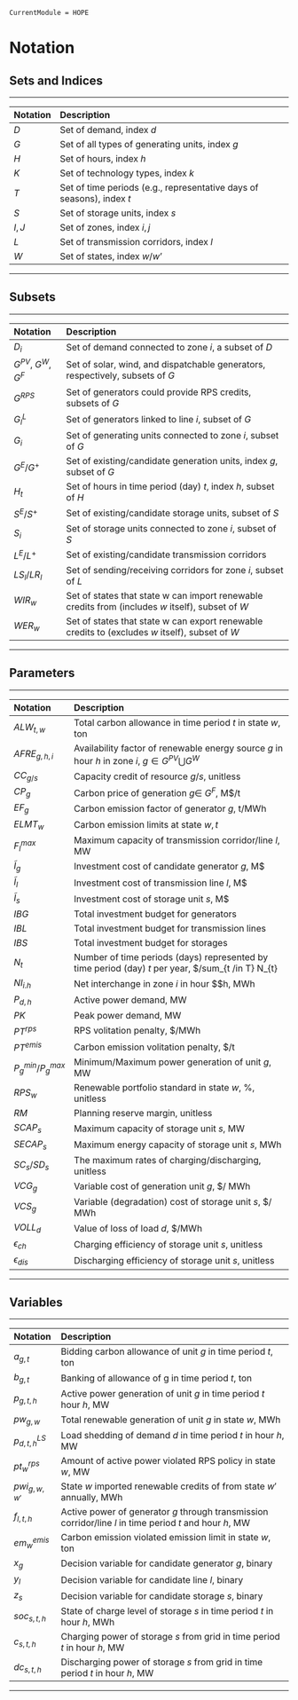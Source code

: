 
```@meta
CurrentModule = HOPE
```

# Notation

## Sets and Indices
---
|**Notation** | **Description**|
| :------------ | :-----------|
|$D$ |Set of demand, index $d$|
|$G$ |Set of all types of generating units, index $g$|
|$H$ |Set of hours, index $h$|
|$K$ |Set of technology types, index $k$|
|$T$ |Set of time periods (e.g., representative days of seasons), index $t$|
|$S$ |Set of storage units, index $s$|
|$I,J$ |Set of zones, index $i,j$|
|$L$ |Set of transmission corridors, index $l$|
|$W$ |Set of states, index $w/w’$|
---
## Subsets
---
|**Notation** | **Description**|
| :------------ | :-----------|
|$D_{i}$ | Set of demand connected to zone $i$, a subset of $D$|
|$G^{PV}$, $G^{W}$, $G^{F}$ | Set of solar, wind, and dispatchable generators, respectively, subsets of $G$|
|$G^{RPS}$ | Set of generators could provide RPS credits, subsets of $G$| 
|$G^{L}_{l}$ | Set of generators linked to line $i$, subset of $G$|  
|$G_{i}$ | Set of generating units connected to zone $i$, subset of $G$|  
|$G^{E}/G^{+}$ | Set of existing/candidate generation units, index $g$, subset of $G$|
|$H_{t}$ | Set of hours in time period (day) $t$, index $h$, subset of $H$|
|$S^{E}/S^{+}$ | Set of existing/candidate storage units, subset of $S$|
|$S_{i}$ | Set of storage units connected to zone $i$, subset of $S$|
|$L^{E}/L^{+}$ | Set of existing/candidate transmission corridors|
|$LS_{l}/LR_{l}$ | Set of sending/receiving corridors for zone $i$, subset of $L$|
|$WIR_{w}$ | Set of states that state w can import renewable credits from (includes $w$ itself), subset of $W$|
|$WER_{w}$ | Set of states that state w can export renewable credits to (excludes $w$ itself), subset of $W$|
---
## Parameters
---
|**Notation** | **Description**|
| :------------ | :-----------|
|$ALW_{t,w}$ | Total carbon allowance in time period $t$ in state $w$, ton|
|$AFRE_{g,h,i}$ | Availability factor of renewable energy source $g$ in hour $h$ in zone $i$, $g \in G^{PV} \bigcup G^{W}$|
|$CC_{g/s}$ | Capacity credit of resource $g/s$, unitless|
|$CP_{g}$ | Carbon price of generation $g \in\ G^{F}$, M$/t|
|$EF_{g}$ | Carbon emission factor of generator $g$, t/MWh|
|$ELMT_{w}$ | Carbon emission limits at state $w, t$|
|$F^{max}_{l}$ | Maximum capacity of transmission corridor/line $l$, MW|
|$\tilde{I}_{g}$ | Investment cost of candidate generator $g$, M$|
|$\tilde{I}_{l}$ | Investment cost of  transmission line $l$, M$|
|$\tilde{I}_{s}$ | Investment cost of  storage unit $s$, M$|
|$IBG$ | Total investment budget for generators|
|$IBL$ | Total investment budget for transmission lines|
|$IBS$ | Total investment budget for storages|
|$N_{t}$ | Number of time periods (days) represented by time period (day) $t$ per year, $/sum_{t /in T} N_{t} |H_{t}| = 8760$|
|$NI_{i.h}$ | Net interchange in zone $i$ in hour $$h, MWh|
|$P_{d,h}$ | Active power demand, MW|
|$PK$ | Peak power demand, MW|
|$PT^{rps}$ | RPS volitation penalty, $/MWh|
|$PT^{emis}$ | Carbon emission volitation penalty, $/t|
|$P_{g}^{min}/P_{g}^{max}$ | Minimum/Maximum power generation of unit $g$, MW|
|$RPS_{w}$ | Renewable portfolio standard in state $w$, %, unitless|
|$RM$ | Planning reserve margin, unitless|
|$SCAP_{s}$ | Maximum capacity of storage unit $s$, MW|
|$SECAP_{s}$ | Maximum energy capacity of storage unit $s$, MWh|
|$SC_{s}/SD_{s}$ |  The maximum rates of charging/discharging, unitless|
|$VCG_{g}$ | Variable cost of generation unit $g$, $/ MWh|
|$VCS_{g}$ | Variable (degradation) cost of storage unit $s$, $/ MWh|
|$VOLL_{d}$ | Value of loss of load $d$, $/MWh|
|$\epsilon_{ch}$ | Charging efficiency of storage unit $s$, unitless|
|$\epsilon_{dis}$ | Discharging efficiency of storage unit $s$, unitless|
---
## Variables
---
|**Notation** | **Description**|
| :------------ | :-----------|
|$a_{g,t}$ | Bidding carbon allowance of unit $g$ in time period $t$, ton|
|$b_{g,t}$ | Banking of allowance of g in time period $t$, ton|
|$p_{g,t,h}$ | Active power generation of unit $g$ in time period $t$ hour $h$, MW|
|$pw_{g,w}$ | Total renewable generation of unit $g$ in state $w$, MWh|
|$p^{LS}_{d,t,h}$ | Load shedding of demand $d$ in time period $t$ in hour $h$, MW|
|$pt^{rps}_{w}$ | Amount of active power violated RPS policy in state $w$, MW|
|$pwi_{g,w,w'}$ | State $w$ imported renewable credits of from state $w'$ annually, MWh|
|$f_{l,t,h}$ | Active power of generator $g$ through transmission corridor/line $l$ in time period $t$ and hour $h$, MW|
|$em^{emis}_{w}$ | Carbon emission violated emission limit in state $w$, ton|
|$x_{g}$ | Decision variable for candidate generator $g$, binary|
|$y_{l}$ | Decision variable for candidate line $l$, binary|
|$z_{s}$ | Decision variable for candidate storage $s$, binary|
|$soc_{s,t,h}$ | State of charge level of storage $s$ in time period $t$ in hour $h$, MWh|
|$c_{s,t,h}$ | Charging power of storage $s$ from grid in time period $t$ in hour $h$, MW|
|$dc_{s,t,h}$ | Discharging power of storage $s$ from grid in time period $t$ in hour $h$, MW|
---

